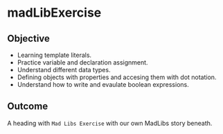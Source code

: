 # madLibExercise

## Objective
* Learning template literals.
* Practice variable and declaration assignment.
* Understand different data types.
* Defining objects with properties and accesing them with dot notation.
* Understand how to write and evaulate boolean expressions.

## Outcome
A heading with `Mad Libs Exercise` with our own MadLibs story beneath.